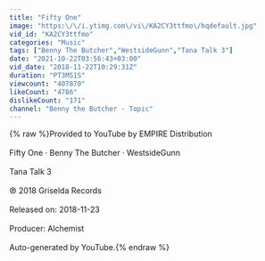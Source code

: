 ```yaml
---
title: "Fifty One"
image: "https:\/\/i.ytimg.com\/vi\/KA2CY3ttfmo\/hqdefault.jpg"
vid_id: "KA2CY3ttfmo"
categories: "Music"
tags: ["Benny The Butcher","WestsideGunn","Tana Talk 3"]
date: "2021-10-22T03:56:43+03:00"
vid_date: "2018-11-22T10:29:31Z"
duration: "PT3M51S"
viewcount: "407870"
likeCount: "4786"
dislikeCount: "171"
channel: "Benny the Butcher - Topic"
---
```

{% raw %}Provided to YouTube by EMPIRE Distribution<br /><br />Fifty One · Benny The Butcher · WestsideGunn<br /><br />Tana Talk 3<br /><br />℗ 2018 Griselda Records<br /><br />Released on: 2018-11-23<br /><br />Producer: Alchemist<br /><br />Auto-generated by YouTube.{% endraw %}
